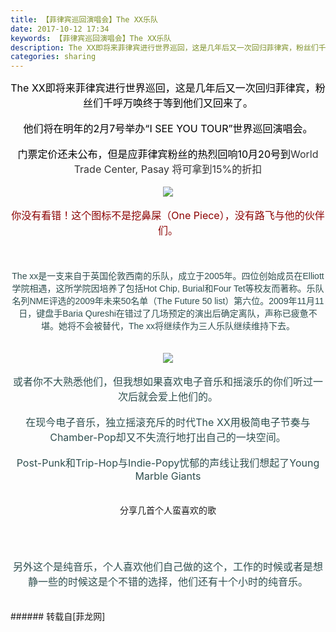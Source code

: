 ```yaml
---
title: 【菲律宾巡回演唱会】The XX乐队
date: 2017-10-12 17:34
keywords: 【菲律宾巡回演唱会】The XX乐队
description: The XX即将来菲律宾进行世界巡回，这是几年后又一次回归菲律宾，粉丝们千呼万唤终于等到他们又回来了。他们将在明年的2月7号举办“I SEE YOU TOUR”世界巡回演唱会。门票定价还未公布，但是应菲律宾粉丝的热烈回响10月20号到World Trade Center, Pasay 将可拿到15%的折扣你没有看错！这个图标不是挖鼻屎（One Piece），没有路飞与他的伙伴们。The xx是一支来自于英国伦敦西南的乐队，成立于2005年。四位创始成员在Elliott学院相遇，这所学院因培养了包括Hot Chip, Burial和Four Tet等校友而著称。乐队名列NME评选的2009年未来50名单（The Future 50 list）第六位。2009年11月11日，键盘手Baria Qureshi在错过了几场预定的演出后确定离队，声称已疲惫不堪。她将不会被替代，The xx将继续作为三人乐队继续维持下去。或者你不大熟悉他们，但我想如果喜欢电子音乐和摇滚乐的你们听过一次后就会爱上他们的。在现今电子音乐，独立摇滚充斥的时代The XX用极简电子节奏与Chamber-Pop却又不失流行地打出自己的一块空间。Post-Punk和Trip-Hop与Indie-Popy忧郁的声线让我们想起了Young Marble Giants分享几首个人蛮喜欢的歌$('flv_mhC').innerHTML=(mobileplayer() ? "<iframe height='375' width='500' src='http://www.youtube.com/embed/qqflFMhkqHM' frameborder=0 allowfullscreen></iframe>" : AC_FL_RunContent('width', '500', 'height', '375', 'allowNetworking', 'internal', 'allowScriptAccess', 'never', 'src', 'http://www.youtube.com/v/qqflFMhkqHM&hl=zh_CN&fs=1', 'quality', 'high', 'bgcolor', '#ffffff', 'wmode', 'transparent', 'allowfullscreen', 'true'));$('flv_DbC').innerHTML=(mobileplayer() ? "<iframe height='375' width='500' src='http://www.youtube.com/embed/blJKoXWlqJk' frameborder=0 allowfullscreen></iframe>" : AC_FL_RunContent('width', '500', 'height', '375', 'allowNetworking', 'internal', 'allowScriptAccess', 'never', 'src', 'http://www.youtube.com/v/blJKoXWlqJk&hl=zh_CN&fs=1', 'quality', 'high', 'bgcolor', '#ffffff', 'wmode', 'transparent', 'allowfullscreen', 'true'));另外这个是纯音乐，个人喜欢他们自己做的这个，工作的时候或者是想静一些的时候这是个不错的选择，他们还有十个小时的纯音乐。$('flv_ZYA').innerHTML=(mobileplayer() ? "<iframe height='375' width='500' src='http://www.youtube.com/embed/5ANlWQy7-I0' frameborder=0 allowfullscreen></iframe>" : AC_FL_RunContent('width', '500', 'height', '375', 'allowNetworking', 'internal', 'allowScriptAccess', 'never', 'src', 'http://www.youtube.com/v/5ANlWQy7-I0&hl=zh_CN&fs=1', 'quality', 'high', 'bgcolor', '#ffffff', 'wmode', 'transparent', 'allowfullscreen', 'true'));
categories: sharing
---
```

<td class="t_f" id="postmessage_926142">

<div align="center"><font size="3"><font color="#000000">The XX即将来菲律宾进行世界巡回，这是几年后又一次回归菲律宾，粉丝们千呼万唤终于等到他们又回来了。</font></font></div><br/>
<div align="center"><font size="3"><font color="#000000">他们将在明年的2月7号举办“I SEE YOU TOUR”世界巡回演唱会。</font></font></div><br/>
<div align="center"><font size="3"><font color="#000000">门票定价还未公布，但是应菲律宾粉丝的热烈回响10月20号到</font><font style="color:rgb(51, 51, 51)"><font face="&amp;quot">World Trade Center, Pasay</font></font><font color="#333333"><font face="&amp;quot"> 将可拿到15%的折扣</font></font></font></div><br/>
<div align="center">

<img aid="645755" data-cf-modified-081e93e3b5089455189d65ac-="" file="data/attachment/forum/201710/12/171155mh25s7n452xnvb5n.jpg.thumb.jpg" id="aimg_645755" inpost="1" onclick="" onmouseover="" src="http://www.flw.ph/data/attachment/forum/201710/12/171155mh25s7n452xnvb5n.jpg" style="cursor:pointer" zoomfile="data/attachment/forum/201710/12/171155mh25s7n452xnvb5n.jpg"/>


</div><br/>
<div align="center"><font size="3"><font color="#8b0000">你没有看错！这个图标不是挖鼻屎（One Piece），没有路飞与他的伙伴们。</font></font></div><br/>
<div align="center"><font color="#2f4f4f"><br/>
</font></div><br/>
<div align="center"><font color="#2f4f4f"><font face="arial, 宋体, sans-serif">The xx是一支来自于英国伦敦西南的乐队，成立于2005年。四位创始成员在Elliott学院相遇，这所学院因培养了包括</font><font face="arial, 宋体, sans-serif">Hot Chip</font><font face="arial, 宋体, sans-serif">, </font><font face="arial, 宋体, sans-serif">Burial</font><font face="arial, 宋体, sans-serif">和</font><font face="arial, 宋体, sans-serif">Four Tet</font><font face="arial, 宋体, sans-serif">等校友而著称。乐队名列</font><font face="arial, 宋体, sans-serif">NME</font><font face="arial, 宋体, sans-serif">评选的2009年未来50名单（The Future 50 list）第六位。2009年11月11日，键盘手Baria Qureshi在错过了几场预定的演出后确定离队，声称已疲惫不堪。她将不会被替代，The xx将继续作为三人乐队继续维持下去。</font></font></div><br/>
<br/>
<div align="center">

<img aid="645754" data-cf-modified-081e93e3b5089455189d65ac-="" file="data/attachment/forum/201710/12/171154ku6gcuuy4343yuh9.jpg.thumb.jpg" id="aimg_645754" inpost="1" onclick="" onmouseover="" src="http://www.flw.ph/data/attachment/forum/201710/12/171154ku6gcuuy4343yuh9.jpg" style="cursor:pointer" zoomfile="data/attachment/forum/201710/12/171154ku6gcuuy4343yuh9.jpg"/>


</div><br/>
<div align="center"><font size="3"><font color="#2f4f4f">或者你不大熟悉他们，但我想如果喜欢电子音乐和摇滚乐的你们听过一次后就会爱上他们的。</font></font></div><br/>
<div align="center"><font size="3"><font color="#2f4f4f">在现今电子音乐，独立摇滚充斥的时代The XX用极简电子节奏与Chamber-Pop却又不失流行地打出自己的一块空间。</font></font></div><br/>
<div align="center"><font size="3"><font color="#2f4f4f">Post-Punk和Trip-Hop与Indie-Popy忧郁的声线让我们想起了Young Marble Giants</font></font></div><br/>
<div align="center"><br/>
<img alt="" border="0" class="zoom" data-cf-modified-081e93e3b5089455189d65ac-="" file="static/image/hrline/3.gif" id="aimg_lE5bh" lazyloadthumb="1" onclick="" onmouseover="" src="http://www.flw.ph/static/image/hrline/3.gif"/><br/>
分享几首个人蛮喜欢的歌</div><br/>
<div align="center"><span id="flv_mhC"></span><script reload="1" type="081e93e3b5089455189d65ac-text/javascript">$('flv_mhC').innerHTML=(mobileplayer() ? "<iframe height='375' width='500' src='http://www.youtube.com/embed/qqflFMhkqHM' frameborder=0 allowfullscreen></iframe>" : AC_FL_RunContent('width', '500', 'height', '375', 'allowNetworking', 'internal', 'allowScriptAccess', 'never', 'src', 'http://www.youtube.com/v/qqflFMhkqHM&hl=zh_CN&fs=1', 'quality', 'high', 'bgcolor', '#ffffff', 'wmode', 'transparent', 'allowfullscreen', 'true'));</script></div><br/>
<div align="center"><span id="flv_DbC"></span><script reload="1" type="081e93e3b5089455189d65ac-text/javascript">$('flv_DbC').innerHTML=(mobileplayer() ? "<iframe height='375' width='500' src='http://www.youtube.com/embed/blJKoXWlqJk' frameborder=0 allowfullscreen></iframe>" : AC_FL_RunContent('width', '500', 'height', '375', 'allowNetworking', 'internal', 'allowScriptAccess', 'never', 'src', 'http://www.youtube.com/v/blJKoXWlqJk&hl=zh_CN&fs=1', 'quality', 'high', 'bgcolor', '#ffffff', 'wmode', 'transparent', 'allowfullscreen', 'true'));</script></div><br/>
<div align="center"><br/>
<img alt="" border="0" class="zoom" data-cf-modified-081e93e3b5089455189d65ac-="" file="static/image/hrline/1.gif" id="aimg_anyKY" lazyloadthumb="1" onclick="" onmouseover="" src="http://www.flw.ph/static/image/hrline/1.gif"/><br/>
<font size="3"><font color="#2f4f4f">另外这个是纯音乐，个人喜欢他们自己做的这个，工作的时候或者是想静一些的时候这是个不错的选择，他们还有十个小时的纯音乐。</font></font></div><br/>
<div align="center"><span id="flv_ZYA"></span><script reload="1" type="081e93e3b5089455189d65ac-text/javascript">$('flv_ZYA').innerHTML=(mobileplayer() ? "<iframe height='375' width='500' src='http://www.youtube.com/embed/5ANlWQy7-I0' frameborder=0 allowfullscreen></iframe>" : AC_FL_RunContent('width', '500', 'height', '375', 'allowNetworking', 'internal', 'allowScriptAccess', 'never', 'src', 'http://www.youtube.com/v/5ANlWQy7-I0&hl=zh_CN&fs=1', 'quality', 'high', 'bgcolor', '#ffffff', 'wmode', 'transparent', 'allowfullscreen', 'true'));</script></div><br/>
</td>
###### 转载自[菲龙网]